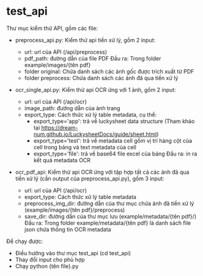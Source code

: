 # test_api

Thư mục kiểm thử API, gồm các file:
- preprocess_api.py: Kiểm thử api tiền xử lý, gồm 2 input:
    - url: url của API (/api/preprocess)
    - pdf_path: đường dẫn của file PDF
    Đầu ra: Trong folder example/images/{tên pdf}
    - folder original: Chứa danh sách các ảnh gốc được trích xuất từ PDF
    - folder preprocess: Chứa danh sách các ảnh đã qua tiền xử lý

- ocr_single_api.py: Kiểm thử api OCR ứng với 1 ảnh, gồm 2 input:
    - url: url của API (/api/ocr)
    - image_path: đướng dẫn của ảnh trang
    - export_type: Cách thức xử lý table metadata, cụ thể:
        - export_type='app': trả về luckysheet data structure (Tham khảo tại https://dream-num.github.io/LuckysheetDocs/guide/sheet.html)
        - export_type='test': trả về metadata cell gồm vị trí hàng cột của cell trong bảng và text metadata của cell
        - export_type='file': trả về base64 file excel của bảng
    Đầu ra: in ra kết quả metadata OCR

- ocr_pdf_api: Kiểm thử api OCR ứng với tập hợp tất cả các ảnh đã qua tiền xử lý (cần output của preprocess_api.py), gồm 3 input:
    - url: url của API (/api/ocr)
    - export_type: Cách thức xử lý table metadata
    - preprocess_img_dir: đường dẫn của thư mục chứa ảnh đã tiền xử lý (example/images/{tên pdf}/preprocess)
    - save_dir: đường dẫn của thư mục lưu (example/metadata/{tên pdf}/)
    Đầu ra: Trong folder example/metadata/{tên pdf} là danh sách file json chứa thông tin OCR metadata

Để chạy được: 
- Điều hướng vào thư mục test_api (cd test_api)
- Thay đổi input cho phù hợp
- Chạy python {tên file}.py